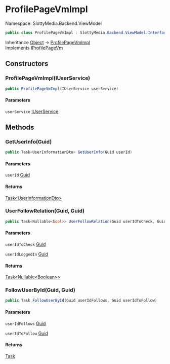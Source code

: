 # ProfilePageVmImpl

Namespace: SlottyMedia.Backend.ViewModel

```csharp
public class ProfilePageVmImpl : SlottyMedia.Backend.ViewModel.Interfaces.IProfilePageVm
```

Inheritance [Object](https://docs.microsoft.com/en-us/dotnet/api/system.object) → [ProfilePageVmImpl](./slottymedia.backend.viewmodel.profilepagevmimpl.md)<br>
Implements [IProfilePageVm](./slottymedia.backend.viewmodel.interfaces.iprofilepagevm.md)

## Constructors

### **ProfilePageVmImpl(IUserService)**

```csharp
public ProfilePageVmImpl(IUserService userService)
```

#### Parameters

`userService` [IUserService](./slottymedia.backend.services.interfaces.iuserservice.md)<br>

## Methods

### **GetUserInfo(Guid)**

```csharp
public Task<UserInformationDto> GetUserInfo(Guid userId)
```

#### Parameters

`userId` [Guid](https://docs.microsoft.com/en-us/dotnet/api/system.guid)<br>

#### Returns

[Task&lt;UserInformationDto&gt;](https://docs.microsoft.com/en-us/dotnet/api/system.threading.tasks.task-1)<br>

### **UserFollowRelation(Guid, Guid)**

```csharp
public Task<Nullable<bool>> UserFollowRelation(Guid userIdToCheck, Guid userIdLoggedIn)
```

#### Parameters

`userIdToCheck` [Guid](https://docs.microsoft.com/en-us/dotnet/api/system.guid)<br>

`userIdLoggedIn` [Guid](https://docs.microsoft.com/en-us/dotnet/api/system.guid)<br>

#### Returns

[Task&lt;Nullable&lt;Boolean&gt;&gt;](https://docs.microsoft.com/en-us/dotnet/api/system.threading.tasks.task-1)<br>

### **FollowUserById(Guid, Guid)**

```csharp
public Task FollowUserById(Guid userIdFollows, Guid userIdToFollow)
```

#### Parameters

`userIdFollows` [Guid](https://docs.microsoft.com/en-us/dotnet/api/system.guid)<br>

`userIdToFollow` [Guid](https://docs.microsoft.com/en-us/dotnet/api/system.guid)<br>

#### Returns

[Task](https://docs.microsoft.com/en-us/dotnet/api/system.threading.tasks.task)<br>
